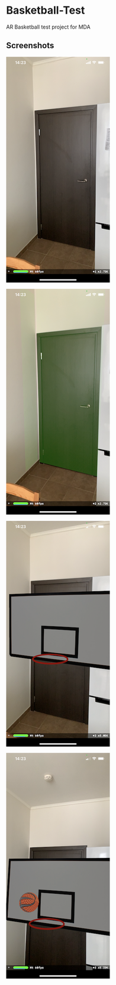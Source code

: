 # Basketball-Test
AR Basketball test project for MDA

## Screenshots


![Screenshot 1](https://github.com/texhapb-git/Basketball-Test/blob/main/Basketball%20Test/Screenshots/1.png?raw=true)

![Screenshot 2](https://github.com/texhapb-git/Basketball-Test/blob/main/Basketball%20Test/Screenshots/2.png?raw=true)

![Screenshot 3](https://github.com/texhapb-git/Basketball-Test/blob/main/Basketball%20Test/Screenshots/3.png?raw=true)

![Screenshot 4](https://github.com/texhapb-git/Basketball-Test/blob/main/Basketball%20Test/Screenshots/4.png?raw=true)

